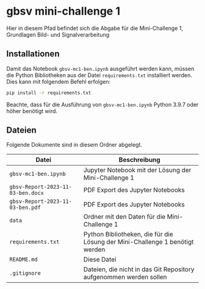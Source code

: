 # gbsv mini-challenge 1

Hier in diesem Pfad befindet sich die Abgabe für die Mini-Challenge 1, Grundlagen Bild- und Signalverarbeitung

## Installationen 

Damit das Notebook `gbsv-mc1-ben.ipynb` ausgeführt werden kann, müssen die Python Bibliotheken aus der Datei `requirements.txt` installiert werden. Dies kann mit folgendem Befehl erfolgen:

```bash
pip install -r requirements.txt
```

Beachte, dass für die Ausführung von `gbsv-mc1-ben.ipynb` Python 3.9.7 oder höher benötigt wird.


## Dateien 

Folgende Dokumente sind in diesem Ordner abgelegt.

| Datei                             | Beschreibung                                                                 |
| --------------------------------- | ---------------------------------------------------------------------------- |
| `gbsv-mc1-ben.ipynb`              | Jupyter Notebook mit der Lösung der Mini-Challenge 1                         |
| `gbsv-Report-2023-11-03-ben.docx` | PDF Export des Jupyter Notebooks                                             |
| `gbsv-Report-2023-11-03-ben.pdf`  | PDF Export des Jupyter Notebooks                                             |
| `data`                            | Ordner mit den Daten für die Mini-Challenge 1                                |
| `requirements.txt`                | Python Bibliotheken, die für die Lösung der Mini-Challenge 1 benötigt werden |
| `README.md`                       | Diese Datei                                                                  |
| `.gitignore`                      | Dateien, die nicht in das Git Repository aufgenommen werden sollen           |
